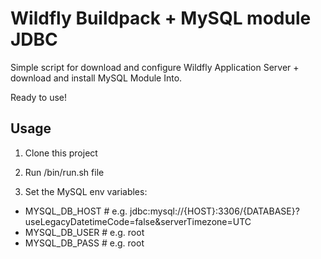 # Wildfly Buildpack + MySQL module JDBC

Simple script for download and configure Wildfly Application Server + download and install MySQL Module Into. 

Ready to use! 

## Usage

1. Clone this project

2. Run /bin/run.sh file

3. Set the MySQL env variables:
- MYSQL_DB_HOST # e.g. jdbc:mysql://{HOST}:3306/{DATABASE}?useLegacyDatetimeCode=false&serverTimezone=UTC
- MYSQL_DB_USER # e.g. root
- MYSQL_DB_PASS # e.g. root

